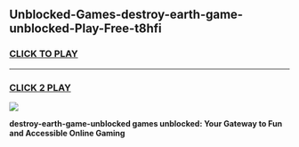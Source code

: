 
## Unblocked-Games-destroy-earth-game-unblocked-Play-Free-t8hfi
<h3>
<a href="https://premium76.site?title=destroy-earth-game-unblocked&ref=18A1">CLICK TO PLAY</a></h3>
<hr>

<h3>
<a href="https://premium76.site?title=destroy-earth-game-unblocked&ref=18A1">CLICK 2 PLAY</a>
  
</h3>

<a href="https://premium76.site?title=destroy-earth-game-unblocked&ref=18A1"><img src="https://clearcache.store/games.png"></a>


**destroy-earth-game-unblocked games unblocked: Your Gateway to Fun and Accessible Online Gaming**

